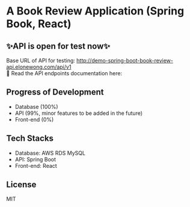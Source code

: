 # A Book Review Application (Spring Book, React)
## ✨API is open for test now✨
Base URL of API for testing: http://demo-spring-boot-book-review-api.elonewong.com/api/v1  
📄 Read the API endpoints documentation here: 

## Progress of Development

- Database (100%)
- API (99%, minor features to be added in the future)
- Front-end (0%)

## Tech Stacks

- Database: AWS RDS MySQL
- API: Spring Boot
- Front-end: React

## License

MIT
